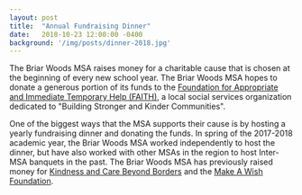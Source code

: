 ```yaml
---
layout: post
title:  "Annual Fundraising Dinner"
date:   2018-10-23 12:00:00 -0400
background: '/img/posts/dinner-2018.jpg'
---
```


The Briar Woods MSA raises money for a charitable cause that is chosen at the beginning of every new school year. The Briar Woods MSA hopes to donate a generous portion of its funds to the <a href="http://www.faithus.org/" target="blank">Foundation for Appropriate and Immediate Temporary Help (FAITH)</a>, a local social services organization dedicated to "Building Stronger and Kinder Communities". 

One of the biggest ways that the MSA supports their cause is by hosting a yearly fundraising dinner and donating the funds. In spring of the 2017-2018 academic year, the Briar Woods MSA worked independently to host the dinner, but have also worked with other MSAs in the region to host Inter-MSA banquets in the past. The Briar Woods MSA has previously raised money for <a href="http://www.kindnessbeyondborders.com/" target="blank">Kindness and Care Beyond Borders</a> and the <a href="http://wish.org/" target="blank">Make A Wish Foundation</a>.
